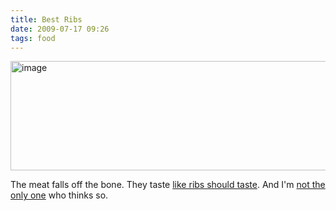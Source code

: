 ```yaml
---
title: Best Ribs
date: 2009-07-17 09:26
tags: food
---
```

<img alt="image" height="175" src="/images/houstons_ribs.jpg" width="512" />
<br/>

The meat falls off the bone. They taste [like ribs should taste][1]. And I'm [not the only one][2] who thinks so.

 [1]: http://www.hillstone.com/#/restaurants/houstons/
 [2]: http://nycfoodguy.com/2008/04/01/houstons-consistently-delicious-chain-never-disappoints/